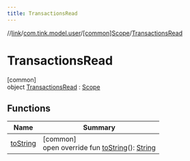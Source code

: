 ```yaml
---
title: TransactionsRead
---
```

//[link](../../../../index.html)/[com.tink.model.user](../../index.html)/[[common]Scope](../index.html)/[TransactionsRead](index.html)



# TransactionsRead



[common]\
object [TransactionsRead](index.html) : [Scope](../index.html)



## Functions


| Name | Summary |
|---|---|
| [toString](../to-string.html) | [common]<br>open override fun [toString](../to-string.html)(): [String](https://kotlinlang.org/api/latest/jvm/stdlib/kotlin/-string/index.html) |


